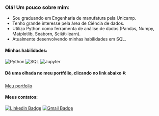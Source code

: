 ### Olá! Um pouco sobre mim:

- Sou graduando em Engenharia de manufatura pela Unicamp.
- Tenho grande interesse pela área de Ciência de dados.
- Utilizo Python como ferramenta de análise de dados (Pandas, Numpy, Matplotlib, Seaborn, Scikit-learn). 
- Atualmente desenvolvendo minhas habilidades em SQL.

#### Minhas habilidades:
![Python](https://img.shields.io/badge/python%20-%2314354C.svg?&style=for-the-badge&logo=python&logoColor=white
)
![SQL](https://img.shields.io/badge/postgres-%23316192.svg?&style=for-the-badge&logo=postgresql&logoColor=white
)
![Jupyter](https://img.shields.io/badge/Jupyter%20-%23F37626.svg?&style=for-the-badge&logo=Jupyter&logoColor=white
)

#### Dê uma olhada no meu portfólio, clicando no link abaixo ⬇️:
[Meu portfolio](https://github.com/BrunoMO47/Projetos_pessoais)

#### Meus contatos:

[![Linkedin Badge](https://img.shields.io/badge/linkedin-%230077B5.svg?&style=for-the-badge&logo=linkedin&logoColor=white)](https://www.linkedin.com/in/bruno-massaki-ozaki-3821b0124/)
[![Gmail Badge](https://img.shields.io/badge/gmail-%23D14836.svg?&style=for-the-badge&logo=gmail&logoColor=white)](mailto:bruno.m.ozaki@gmail.com)

